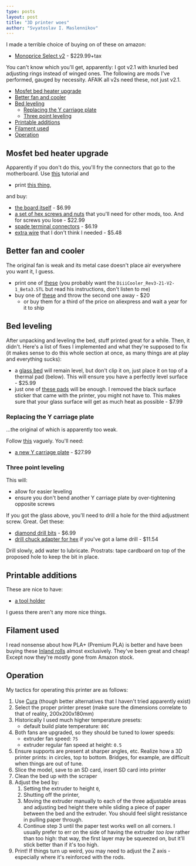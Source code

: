 ```yaml
---
type: posts
layout: post
title: "3D printer woes"
author: "Svyatoslav I. Maslennikov"
---
```


I made a terrible choice of buying on of these on amazon:

- [Monoprice Select v2](https://www.amazon.com/gp/product/B018GZBC3Y) - $229.99+tax

You can't know which you'll get, apparently: I got v2.1 with knurled bed adjusting rings instead of winged ones. The following are mods I've performed, gauged by necessity. AFAIK all v2s need these, not just v2.1.

<!-- toc -->

- [Mosfet bed heater upgrade](#mosfet-bed-heater-upgrade)
- [Better fan and cooler](#better-fan-and-cooler)
- [Bed leveling](#bed-leveling)
    * [Replacing the Y carriage plate](#replacing-the-y-carriage-plate)
    * [Three point leveling](#three-point-leveling)
- [Printable additions](#printable-additions)
- [Filament used](#filament-used)
- [Operation](#operation)

<!-- tocstop -->

## Mosfet bed heater upgrade

Apparently if you don't do this, you'll fry the connectors that go to the motherboard. Use [this](https://letsprint3d.net/2017/01/29/guide-installing-a-mosfet-board-maker-select-v2/) tutorial and

- print [this thing](https://www.thingiverse.com/thing:2295820),

and buy:

- [the board itself](https://www.amazon.com/gp/product/B01HEQVQAK) - $6.99
- [a set of hex screws and nuts](https://www.amazon.com/gp/product/B071KBVZVV) that you'll need for other mods, too. And for screws you lose - $22.99
- [spade terminal connectors](https://www.amazon.com/gp/product/B005HQ4VWU) - $6.19
- [extra wire](https://www.amazon.com/gp/product/B017U6PGLO) that I don't think I needed - $5.48

## Better fan and cooler

The original fan is weak and its metal case doesn't place air everywhere you want it, I guess.

- print one of [these](https://www.thingiverse.com/thing:1025471) (you probably want the `DiiiCooler_Rev3-21-V2-1_Beta3.STL` but read his instructions, don't listen to me)
- buy one of [these](https://www.amazon.com/gp/product/B07DB6132Q) and throw the second one away - $20
   - or buy them for a third of the price on aliexpress and wait a year for it to ship

## Bed leveling

After unpacking and leveling the bed, stuff printed great for a while. Then, it didn't. Here's a list of fixes I implemented and what they're supposed to fix (it makes sense to do this whole section at once, as many things are at play and everything sucks):

- a [glass bed](https://www.amazon.com/gp/product/B07B2YLWF9) will remain level, but don't clip it on, just place it on top of a thermal pad (below). This will ensure you have a perfectly level surface - $25.99
- just one of [these pads](https://www.amazon.com/gp/product/B01N9HGKR1) will be enough. I removed the black surface sticker that came with the printer, you might not have to. This makes sure that your glass surface will get as much heat as possible - $7.99

### Replacing the Y carriage plate

...the original of which is apparently too weak.

Follow [this](https://letsprint3d.net/2017/11/19/3-point-bed-level-conversion-maker-select-v2/) vaguely. You'll need:

- [a new Y carriage plate](https://www.amazon.com/gp/product/B07B251KBS) - $27.99

### Three point leveling

This will:

- allow for easier leveling
- ensure you don't bend another Y carriage plate by over-tightening opposite screws

If you got the glass above, you'll need to drill a hole for the third adjustment screw. Great. Get these:

- [diamond drill bits](https://www.amazon.com/gp/product/B00ODSS5NO) - $6.99
- [drill chuck adapter for hex](https://www.amazon.com/gp/product/B0051AE85W) if you've got a lame drill - $11.54

Drill slowly, add water to lubricate. Prostrats: tape cardboard on top of the proposed hole to keep the bit in place.

## Printable additions

These are nice to have:

- [a tool holder](https://www.thingiverse.com/thing:2131776)

I guess there aren't any more nice things.

## Filament used

I read nonsense about how PLA+ (Premium PLA) is better and have been buying these [Inland rolls](https://www.amazon.com/gp/product/B07FMKNGWD) almost exclusively. They've been great and cheap! Except now they're mostly gone from Amazon stock.

## Operation

My tactics for operating this printer are as follows:

1. Use [Cura](https://ultimaker.com/software/ultimaker-cura) (though better alternatives that I haven't tried apparently exist)
2. Select the proper printer preset (make sure the dimensions correlate to that of reality, 200x200x180mm)
3. Historically I used much higher temperature presets:
    - default build plate temperature: `80C`
4. Both fans are upgraded, so they should be tuned to lower speeds:
    - extruder fan speed: `75`
    - extruder regular fan speed at height: `0.5`
5. Ensure supports are present at sharper angles, etc. Realize how a 3D printer prints: in circles, top to bottom. Bridges, for example, are difficult when things are out of tune.
6. Slice the model, save to an SD card, insert SD card into printer
7. Clean the bed up with the scraper
8. Adjust the bed by:
    1. Setting the extruder to height `0`,
    2. Shutting off the printer,
    3. Moving the extruder manually to each of the three adjustable areas and adjusting bed height there while sliding a piece of paper between the bed and the extruder. You should feel slight resistance in pulling paper through.
    4. Continue step 3 until the paper test works well on all corners. I usually prefer to err on the side of having the extruder *too low* rather than too high: that way, the first layer may be squeezed on, but it'll stick better than if it's too high.
9. Print! If things turn up weird, you may need to adjust the Z axis - especially where it's reinforced with the rods.

